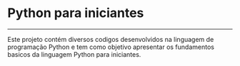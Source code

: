 # Python para iniciantes

---------------------------------
 Este projeto contém diversos codigos desenvolvidos na linguagem de programação Python e tem como objetivo apresentar os fundamentos basicos da linguagem Python para iniciantes.

